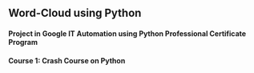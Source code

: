 ## Word-Cloud using Python
####  Project in Google IT Automation using Python Professional Certificate Program
#### Course 1: Crash Course on Python

